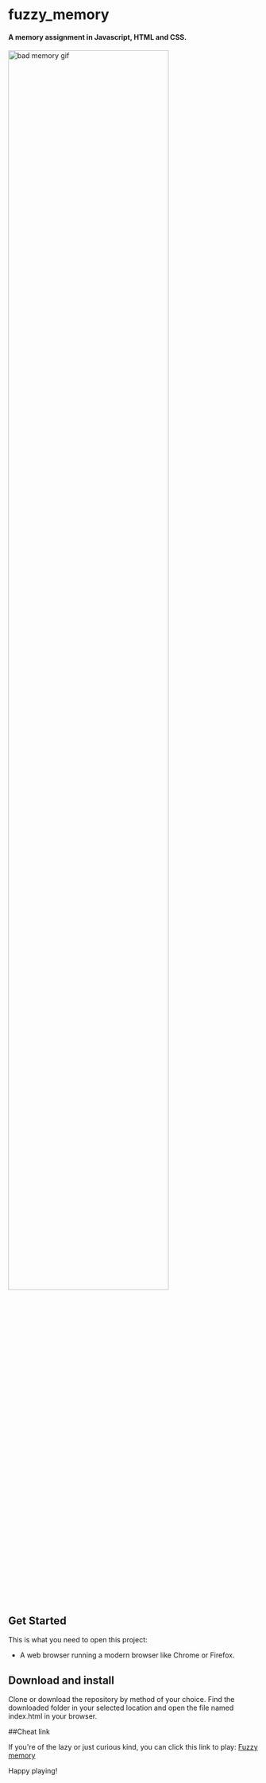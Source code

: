 # fuzzy_memory

#### A memory assignment in Javascript, HTML and CSS.

<img src="https://media.giphy.com/media/xTiTnfZjpo4ERiDeTK/giphy.gif" alt="bad memory gif" width="80%">

## Get Started

This is what you need to open this project:

- A web browser running a modern browser like Chrome or Firefox.

## Download and install

Clone or download the repository by method of your choice.
Find the downloaded folder in your selected location and open the file named index.html in your browser.

##Cheat link

If you're of the lazy or just curious kind, you can click this link to play:
[Fuzzy memory](https://ealborn.github.io/fuzzy_memory/)

Happy playing!
